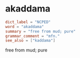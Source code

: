 # akaddama

``` toml
dict_label = "NCPED"
word = "akaddama"
summary = "free from mud; pure"
grammar_comment = "mfn."
see_also = ["kaddama"]
```

free from mud; pure

